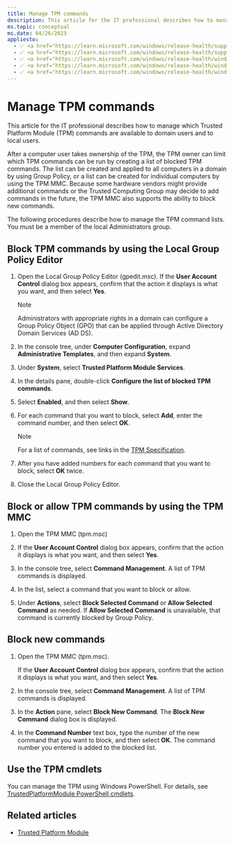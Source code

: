 ```yaml
---
title: Manage TPM commands 
description: This article for the IT professional describes how to manage which Trusted Platform Module (TPM) commands are available to domain users and to local users.
ms.topic: conceptual
ms.date: 04/26/2023
appliesto:
  - ✅ <a href="https://learn.microsoft.com/windows/release-health/supported-versions-windows-client" target="_blank">Windows 11</a>
  - ✅ <a href="https://learn.microsoft.com/windows/release-health/supported-versions-windows-client" target="_blank">Windows 10</a>
  - ✅ <a href="https://learn.microsoft.com/windows/release-health/windows-server-release-info" target="_blank">Windows Server 2022</a>
  - ✅ <a href="https://learn.microsoft.com/windows/release-health/windows-server-release-info" target="_blank">Windows Server 2019</a>
  - ✅ <a href="https://learn.microsoft.com/windows/release-health/windows-server-release-info" target="_blank">Windows Server 2016</a>
---
```


# Manage TPM commands

This article for the IT professional describes how to manage which Trusted Platform Module (TPM) commands are available to domain users and to local users.

After a computer user takes ownership of the TPM, the TPM owner can limit which TPM commands can be run by creating a list of blocked TPM commands. The list can be created and applied to all computers in a domain by using Group Policy, or a list can be created for individual computers by using the TPM MMC. Because some hardware vendors might provide additional commands or the Trusted Computing Group may decide to add commands in the future, the TPM MMC also supports the ability to block new commands.

The following procedures describe how to manage the TPM command lists. You must be a member of the local Administrators group.

## Block TPM commands by using the Local Group Policy Editor

1. Open the Local Group Policy Editor (gpedit.msc). If the **User Account Control** dialog box appears, confirm that the action it displays is what you want, and then select **Yes**.

    > [!NOTE]
    >
    > Administrators with appropriate rights in a domain can configure a Group Policy Object (GPO) that can be applied through Active Directory Domain Services (AD DS).

1. In the console tree, under **Computer Configuration**, expand **Administrative Templates**, and then expand **System**.

1. Under **System**, select **Trusted Platform Module Services**.

1. In the details pane, double-click **Configure the list of blocked TPM commands**.

1. Select **Enabled**, and then select **Show**.

1. For each command that you want to block, select **Add**, enter the command number, and then select **OK**.

    > [!NOTE]
    >
    > For a list of commands, see links in the [TPM Specification](https://www.trustedcomputinggroup.org/tpm-main-specification/).

1. After you have added numbers for each command that you want to block, select **OK** twice.

1. Close the Local Group Policy Editor.

## Block or allow TPM commands by using the TPM MMC

1. Open the TPM MMC (tpm.msc)

1. If the **User Account Control** dialog box appears, confirm that the action it displays is what you want, and then select **Yes**.

1. In the console tree, select **Command Management**. A list of TPM commands is displayed.

1. In the list, select a command that you want to block or allow.

1. Under **Actions**, select **Block Selected Command** or **Allow Selected Command** as needed. If **Allow Selected Command** is unavailable, that command is currently blocked by Group Policy.

## Block new commands

1. Open the TPM MMC (tpm.msc).

    If the **User Account Control** dialog box appears, confirm that the action it displays is what you want, and then select **Yes**.

1. In the console tree, select **Command Management**. A list of TPM commands is displayed.

1. In the **Action** pane, select **Block New Command**. The **Block New Command** dialog box is displayed.

1. In the **Command Number** text box, type the number of the new command that you want to block, and then select **OK**. The command number you entered is added to the blocked list.

## Use the TPM cmdlets

You can manage the TPM using Windows PowerShell. For details, see [TrustedPlatformModule PowerShell cmdlets](/powershell/module/trustedplatformmodule/?view=win10-ps&preserve-view=true).

## Related articles

- [Trusted Platform Module](trusted-platform-module-top-node.md)
